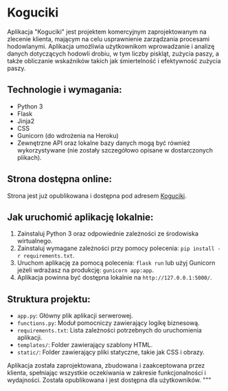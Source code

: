# Koguciki

Aplikacja "Koguciki" jest projektem komercyjnym zaprojektowanym na zlecenie klienta, mającym na celu usprawnienie zarządzania procesami hodowlanymi. Aplikacja umożliwia użytkownikom wprowadzanie i analizę danych dotyczących hodowli drobiu, w tym liczby piskląt, zużycia paszy, a także obliczanie wskaźników takich jak śmiertelność i efektywność zużycia paszy.

## Technologie i wymagania:
- Python 3
- Flask
- Jinja2
- CSS
- Gunicorn (do wdrożenia na Heroku)
- Zewnętrzne API oraz lokalne bazy danych mogą być również wykorzystywane (nie zostały szczegółowo opisane w dostarczonych plikach).

## Strona dostępna online:
Strona jest już opublikowana i dostępna pod adresem [Koguciki](https://kogutki-f05ac1087282.herokuapp.com/).

## Jak uruchomić aplikację lokalnie:
1. Zainstaluj Python 3 oraz odpowiednie zależności ze środowiska wirtualnego.
2. Zainstaluj wymagane zależności przy pomocy polecenia: `pip install -r requirements.txt`.
3. Uruchom aplikację za pomocą polecenia: `flask run` lub użyj Gunicorn jeżeli wdrażasz na produkcję: `gunicorn app:app`.
4. Aplikacja powinna być dostępna lokalnie na `http://127.0.0.1:5000/`.

## Struktura projektu:
- `app.py`: Główny plik aplikacji serwerowej.
- `functions.py`: Moduł pomocniczy zawierający logikę biznesową.
- `requirements.txt`: Lista zależności potrzebnych do uruchomienia aplikacji.
- `templates/`: Folder zawierający szablony HTML.
- `static/`: Folder zawierający pliki statyczne, takie jak CSS i obrazy.

Aplikacja została zaprojektowana, zbudowana i zaakceptowana przez klienta, spełniając wszystkie oczekiwania w zakresie funkcjonalności i wydajności. Została opublikowana i jest dostępna dla użytkowników.
"""
